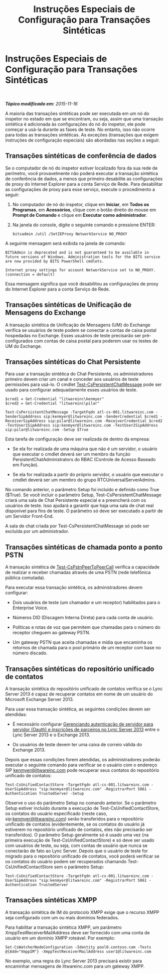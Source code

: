 ﻿---
title: Instruções Especiais de Configuração para Transações Sintéticas
TOCTitle: Instruções Especiais de Configuração para Transações Sintéticas
ms:assetid: 694cbe05-5dba-4035-a01c-c87ebfb0478b
ms:mtpsurl: https://technet.microsoft.com/pt-br/library/JJ688080(v=OCS.15)
ms:contentKeyID: 49886249
ms.date: 05/19/2016
mtps_version: v=OCS.15
ms.translationtype: HT
---

# Instruções Especiais de Configuração para Transações Sintéticas

 

_**Tópico modificado em:** 2015-11-16_

A maioria das transações sintéticas pode ser executada em um nó do inspetor no estado em que se encontram, ou seja, assim que uma transação sintética é adicionada às configurações do nó do inspetor, ele pode começar a usá-la durante as fases de teste. No entanto, isso não ocorre para todas as transações sintéticas. As exceções (transações que exigem instruções de configuração especiais) são abordadas nas seções a seguir.

## Transações sintéticas de conferência de dados

Se o computador de nó do inspetor estiver localizado fora da sua rede de perímetro, você provavelmente não poderá executar a transação sintética de conferência de dados, a menos que primeiro desabilite as configurações de proxy do Internet Explorer para a conta Serviço de Rede. Para desabilitar as configurações de proxy para esse serviço, execute o procedimento a seguir:

1.  No computador de nó do inspetor, clique em **Iniciar**, em **Todos os Programas**, em **Acessórios**, clique com o botão direito do mouse em **Prompt de Comando** e clique em **Executar como administrador**.

2.  Na janela do console, digite o seguinte comando e pressione ENTER:
    
        bitsadmin /util /SetIEProxy NetworkService NO_PROXY

A seguinte mensagem será exibida na janela de comando:

    BITSAdmin is deprecated and is not guaranteed to be available in future versions of Windows. Administration tools for the BITS service are now provided by BITS PowerShell cmdlets.
    
    Internet proxy settings for account NetworkService set to NO_PROXY. 
    (connection = default)

Essa mensagem significa que você desabilitou as configurações de proxy do Internet Explorer para a conta Serviço de Rede.

## Transações sintéticas de Unificação de Mensagens do Exchange

A transação sintética de Unificação de Mensagens (UM) do Exchange verifica se usuários de teste podem se conectar a contas de caixa postal hospedadas no Exchange. Esses usuários de teste precisarão ser pré-configurados com contas de caixa postal para poderem usar os testes de UM do Exchange.

## Transações sintéticas do Chat Persistente

Para usar a transação sintética do Chat Persistente, os administradores primeiro devem criar um canal e conceder aos usuários de teste permissões para usá-lo. O cmdlet [Test-CsPersistentChatMessage](test-cspersistentchatmessage.md) pode ser usado para configurar adequadamente esses usuários de teste.

    $cred1 = Get-Credential "litwareinc\kenmyer"
    $cred2 = Get-Credential "litwareinc\pilar"
    
    Test-CsPersistentChatMessage -TargetFqdn atl-cs-001.litwareinc.com -SenderSipAddress sip:kenmyer@litwareinc.com -SenderCredential $cred1 -ReceiverSipAddress sip:pilar@litwareinc.com -ReceiverCredential $cred2 -TestUser1SipAddress sip:kenmyer@litwareinc.com -TestUser2SipAddress sip:pilar@litwareinc.com -Setup $True

Esta tarefa de configuração deve ser realizada de dentro da empresa:

  - Se ela for realizada de uma máquina que não é um servidor, o usuário que executar o cmdlet deverá ser um membro da função PersistentChatAdministrators do RBAC (Controle de Acesso Baseado em Função).

  - Se ela for realizada a partir do próprio servidor, o usuário que executar o cmdlet deverá ser um membro do grupo RTCUniversalServerAdmins.

No comando anterior, o parâmetro Setup foi incluído e definido como True ($True). Se você incluir o parâmetro Setup, Test-CsPersistentChatMessage criará uma sala de Chat Persistente especial e a preencherá com os usuários de teste. Isso ajudará a garantir que haja uma sala de chat real disponível para fins de teste. O parâmetro só deve ser executado a partir de um Servidor Front-End.

A sala de chat criada por Test-CsPersistentChatMessage só pode ser excluída por um administrador.

## Transações sintéticas de chamada ponto a ponto PSTN

A transação sintética de [Test-CsPstnPeerToPeerCall](test-cspstnpeertopeercall.md) verifica a capacidade de realizar e receber chamadas através de uma PSTN (rede telefônica pública comutada).

Para executar essa transação sintética, os administradores devem configurar:

  - Dois usuários de teste (um chamador e um receptor) habilitados para o Enterprise Voice.

  - Números DID (Discagem Interna Direta) para cada conta de usuário.

  - Políticas e rotas de voz que permitem que chamadas para o número do receptor cheguem ao gateway PSTN.

  - Um gateway PSTN que aceita chamadas e mídia que encaminha os retornos de chamada para o pool primário de um receptor com base no número discado.

## Transações sintéticas do repositório unificado de contatos

A transação sintética do repositório unificado de contatos verifica se o Lync Server 2013 é capaz de recuperar contatos em nome de um usuário do Microsoft Exchange Server 2013.

Para usar essa transação sintética, as seguintes condições devem ser atendidas:

  - É necessário configurar [Gerenciando autenticação de servidor para servidor (Oauth) e inscrições de parceiros no Lync Server 2013](lync-server-2013-managing-server-to-server-authentication-oauth-and-partner-applications.md) entre o Lync Server 2013 e o Exchange 2013.

  - Os usuários de teste devem ter uma caixa de correio válida do Exchange 2013.

Depois que essas condições forem atendidas, os administradores poderão executar o seguinte comando para verificar se o usuário com o endereço SIP kenmyer@litwareinc.com pode recuperar seus contatos do repositório unificado de contatos:

    Test-CsUnifiedContactStore -TargetFqdn atl-cs-001.litwareinc.com -UserSipAddress "sip:kenmyer@litwareinc.com" -RegistrarPort 5061 -Authentication TrustedServer -Setup

Observe o uso do parâmetro Setup no comando anterior. Se o parâmetro Setup estiver incluído durante a execução de Test-CsUnifiedContactStore, os contatos do usuário especificado (neste caso, sip:kenmyer@litwareinc.com) serão transferidos para o repositório unificado de contatos (evidentemente, se os contatos do usuário já estiverem no repositório unificado de contatos, eles não precisarão ser transferidos). O parâmetro Setup geralmente só é usado uma vez (na primeira execução de Test-CsUnifiedContactStore) e só deve ser usado com usuários de teste, ou seja, com contas de usuário que nunca se conectarão de fato ao Lync Server. Depois que o usuário de teste for migrado para o repositório unificado de contatos, você poderá verificar se os contatos do usuário podem ser recuperados chamando Test-CsUnifiedContactStore sem o parâmetro Setup:

    Test-CsUnifiedContactStore -TargetFqdn atl-cs-001.litwareinc.com -UserSipAddress "sip:kenmyer@litwareinc.com" -RegistrarPort 5061 -Authentication TrustedServer

## Transações sintéticas XMPP

A transação sintética de IM do protocolo XMPP exige que o recurso XMPP seja configurado com um ou mais domínios federados.

Para habilitar a transação sintética XMPP, um parâmetro XmppTestReceiverMailAddress deve ser fornecido com uma conta de usuário em um domínio XMPP roteável. Por exemplo:

    Set-CsWatcherNodeConfiguration -Identity pool0.contoso.com -Tests @{Add="XmppIM"} -XmppTestReceiverMailAddress user1@litwareinc.com

No exemplo, uma regra do Lync Server 2013 precisará existir para encaminhar mensagens de litwareinc.com para um gateway XMPP.

